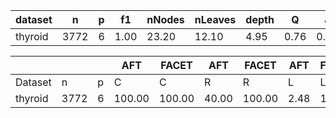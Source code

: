 | dataset | n | p | f1 | nNodes | nLeaves | depth | Q | J |
|---------|---|---|----|--------|---------|-------|---|---|
| thyroid | 3772 | 6 | 1.00 | 23.20 | 12.10 | 4.95 | 0.76 | 0.76 |


|            |       |     | AFT    | FACET  | AFT   | FACET | AFT   | FACET | AFT   | FACET  |
| ---------- | ----- | --- | ------ | ------ | ----- | ----- | ----- | ----- | ----- | ------ |
| Dataset    | n     | p   | C      | C      | R     | R     | L     | L     | D     | D      |
| thyroid | 3772 | 6 | 100.00 | 100.00 | 40.00 | 100.00 | 2.48 | 1.43 | 229.46 | 101.27 | 1.99 | 1.82 | 4.12 | 2.52 | 3.70 | 3.85 | 2.76 | 3.50 |
